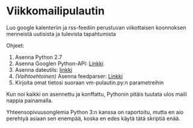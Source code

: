 Viikkomailipulautin
===================
Luo google kalenteriin ja rss-feediin perustuvan viikottaisen koonnoksen menneistä uutisista ja tulevista tapahtumista

Ohjeet:
1. Asenna Python 2.7
2. Asenna Googlen Python-API: [Linkki](http://code.google.com/p/gdata-python-client/downloads/list)
3. Asenna dateutils: [linkki](http://labix.org/python-dateuti)
4. *(Vaihtoehtoinen)* Asenna feedparser: [Linkki](http://code.google.com/p/feedparser/downloads/list)
5. Kirjoita omat tietosi suoraan vm-pulautin.py:n parametreihin

Kun noi kaikki on asennettu ja konffattu, Pythonin pitäis tuutata ulos
maili nappia painamalla.

Yhteensopivuusonglemia Python 3:n kanssa on raportoitu, mutta en aio perehtyä asiaan sen enempää, koska en edes käytä tätä skriptiä enää.